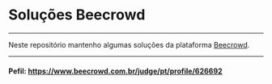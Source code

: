 # Soluções Beecrowd

---

Neste repositório mantenho algumas soluções da plataforma [Beecrowd](https://www.beecrowd.com.br/judge/pt).

---

#### Pefil: https://www.beecrowd.com.br/judge/pt/profile/626692
